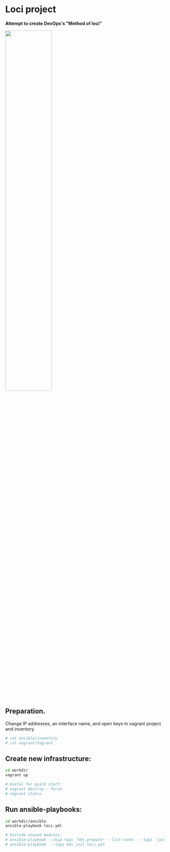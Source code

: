 # Loci project
**Attempt to create DevOps's "Method of loci"**
<div>
<img src="https://miro.medium.com/max/2048/1*C0_rTw0xLJgQ_dEMGuJW2A.jpeg" width=54%>
</div>

## Preparation.
Change IP addresses, an interface name, and open keys in vagrant project and inventory.

```bash
# cat ansible/inventory
# cat vagrant/Vagrant
```

## Create new infrastructure:
```bash
cd workdir
vagrant up

# Useful for quick start:
# vagrant destroy --force
# vagrant status
```
## Run ansible-playbooks:
```bash
cd workdir/ansible
ansible-playbook loci.yml

# Exclude unused modules:
# ansible-playbook --skip-tags 'k8s_prepare' --list-tasks  --tags 'join_nodes' loci.yml
# ansible-playbook  --tags k8s_init loci.yml
```

